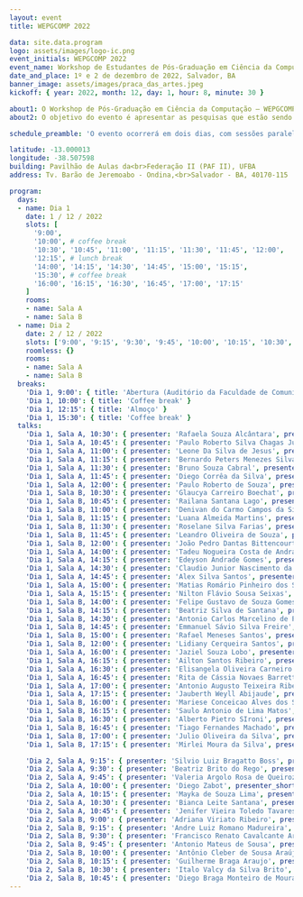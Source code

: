 ```yaml
---
layout: event
title: WEPGCOMP 2022

data: site.data.program
logo: assets/images/logo-ic.png
event_initials: WEPGCOMP 2022
event_name: Workshop de Estudantes de Pós-Graduação em Ciência da Computação do PGCOMP-UFBA
date_and_place: 1º e 2 de dezembro de 2022, Salvador, BA
banner_image: assets/images/praca_das_artes.jpeg
kickoff: { year: 2022, month: 12, day: 1, hour: 8, minute: 30 }

about1: O Workshop de Pós-Graduação em Ciência da Computação – WEPGCOMP – é um evento anual organizado pelo Programa de Pós Graduação em Ciência da Computação (PGCOMP) da Universidade Federal da Bahia (UFBA).
about2: O objetivo do evento é apresentar as pesquisas que estão sendo realizadas pelos alunos de doutorado (a partir do segundo ano), bem como propiciar um ambiente de troca de conhecimento e congregação para toda a comunidade. 

schedule_preamble: 'O evento ocorrerá em dois dias, com sessões paralelas. <h1>ATENÇÃO: ESTA PROGRAMAÇÃO É APENAS UM RASCUNHO E SERÁ ALTERADA</h1>'

latitude: -13.000013
longitude: -38.507598
building: Pavilhão de Aulas da<br>Federação II (PAF II), UFBA
address: Tv. Barão de Jeremoabo - Ondina,<br>Salvador - BA, 40170-115

program:
  days:
  - name: Dia 1
    date: 1 / 12 / 2022
    slots: [
      '9:00',
      '10:00', # coffee break
      '10:30', '10:45', '11:00', '11:15', '11:30', '11:45', '12:00',
      '12:15', # lunch break
      '14:00', '14:15', '14:30', '14:45', '15:00', '15:15',
      '15:30', # coffee break
      '16:00', '16:15', '16:30', '16:45', '17:00', '17:15'
    ]
    rooms:
    - name: Sala A
    - name: Sala B
  - name: Dia 2
    date: 2 / 12 / 2022
    slots: ['9:00', '9:15', '9:30', '9:45', '10:00', '10:15', '10:30', '10:45', '11:00']
    roomless: {}
    rooms:
    - name: Sala A
    - name: Sala B
  breaks:
    'Dia 1, 9:00': { title: 'Abertura (Auditório da Faculdade de Comunicação (FACOM) da UFBA)' }
    'Dia 1, 10:00': { title: 'Coffee break' }
    'Dia 1, 12:15': { title: 'Almoço' }
    'Dia 1, 15:30': { title: 'Coffee break' }
  talks:
    'Dia 1, Sala A, 10:30': { presenter: 'Rafaela Souza Alcântara', presenter_short: 'Rafaela Souza Alcântara', title: 'Redução de artefatos metálicos em tomografias computadorizadas para aplicações odontológicas', abstract: '', advisor: 'Antônio Lopes Apolinário Jr.', coadvisor: '', presenter_photo: '', }
    'Dia 1, Sala A, 10:45': { presenter: 'Paulo Roberto Silva Chagas Júnior', presenter_short: 'Paulo Roberto Silva Chagas Júnior', title: 'Uncertainty-aware membranous nephropathy classification: A semi-supervised approach to improve uncertainty representation', abstract: '', advisor: 'Luciano Oliveira Rebouças', coadvisor: 'Washington Luis Conrado dos Santos', presenter_photo: '', }
    'Dia 1, Sala A, 11:00': { presenter: 'Leone Da Silva de Jesus', presenter_short: 'Leone Da Silva de Jesus', title: 'Técnicas antifraude para o reconhecimento facial em ambientes não controlados', abstract: '', advisor: 'Mauricio Pamplona Segundo', coadvisor: '', presenter_photo: '', }
    'Dia 1, Sala A, 11:15': { presenter: 'Bernardo Peters Menezes Silva', presenter_short: 'Bernardo Peters Menezes Silva', title: 'Geração automática de laudos de radiografias panorâmicas usando Deep Learning', abstract: '', advisor: 'Luciano Rebouças de Oliveira', coadvisor: 'Patrícia Ramos Cury', presenter_photo: '', }
    'Dia 1, Sala A, 11:30': { presenter: 'Bruno Souza Cabral', presenter_short: 'Bruno Souza Cabral', title: 'Open Information Extraction for Portuguese', abstract: '', advisor: 'Daniela Barreiro Claro', coadvisor: '', presenter_photo: '', }
    'Dia 1, Sala A, 11:45': { presenter: 'Diego Corrêa da Silva', presenter_short: 'Diego Corrêa', title: 'Exploiting Calibration Settings toward Fairness in Recommender Systems', abstract: 'Sistemas de Recomendação baseados em filtragem colaborativa aprende com as preferências dos usuários através de suas interações, usando o aprendizado para criar listas de recomendação personalizadas. A maioria dos sistemas de recomendação criam listas baseadas nos itens de maior relevância/similaridade com as preferências do usuário. Entretanto, a ênfase em relevância pode causar alguns problemas como super especialização, enviesamento por popularidade ou até desbalanceamento entre as classes de preferências. Nesse sentido, os sistemas de recomendação calibrados começaram a atrair a atenção como uma forma de assegurar algum grau de justiça e balanceamento entre as classes. Esse tipo de sistema de recomendação é desenhado para recomendar itens que são simultaneamente relevantes e justos. Justiça em sistema calibrado é medida por uma comparação entre duas distribuições, uma extraída das preferências dos usuários e outra da lista de recomendação. Assim, este estudo compara 57 medidas de justiça para determinar a melhor. A diferença na funcionalidade de cada medida nos leva a introduzir uma nova forma de extrair as distribuições e medir a relevância da lista para o usuário. No total, nossa implementação produziu 5928 únicos sistemas de recomendação calibrados. Cada sistema é implementado usando duas bases de dados, executando 35 vezes cada sistema para cada base. Os resultados demostram que nossa proposta melhora a precisão em 28% e 23% respectivamente. ', advisor: 'Frederico Araújo Durão', coadvisor: '', presenter_photo: 'diego.correa.jpg', }
    'Dia 1, Sala A, 12:00': { presenter: 'Paulo Roberto de Souza', presenter_short: 'Paulo Roberto de Souza', title: 'Explorando o Capital Social em Redes Sociais para Sistemas de Recomendação', abstract: '', advisor: 'Frederico Araújo Durão', coadvisor: '', presenter_photo: '', }
    'Dia 1, Sala B, 10:30': { presenter: 'Glaucya Carreiro Boechat', presenter_short: 'Glaucya Carreiro Boechat', title: 'Uma Investigação sobre Análise de Sentimentos em Issues do GitHub', abstract: '', advisor: 'Manoel Gomes de Mendonça Neto', coadvisor: 'Ivan Machado', presenter_photo: '', }
    'Dia 1, Sala B, 10:45': { presenter: 'Railana Santana Lago', presenter_short: 'Railana Santana Lago', title: 'Processo automatizado de identificação e refatoração de test smells', abstract: '', advisor: 'Ivan do Carmo Machado', coadvisor: '', presenter_photo: '', }
    'Dia 1, Sala B, 11:00': { presenter: 'Denivan do Carmo Campos da Silva', presenter_short: 'Denivan do Carmo Campos da Silva', title: 'A comprehensive study of test smells based on developers’ expertise in open source projects', abstract: '', advisor: 'Ivan do Carmo Machado', coadvisor: '', presenter_photo: '', }
    'Dia 1, Sala B, 11:15': { presenter: 'Luana Almeida Martins', presenter_short: 'Luana Almeida Martins', title: 'Smart prediction for test smells refactorings', abstract: '', advisor: 'Ivan do Carmo Machado', coadvisor: 'Heitor Augustus Xavier Costa', presenter_photo: '', }
    'Dia 1, Sala B, 11:30': { presenter: 'Roselane Silva Farias', presenter_short: 'Roselane Silva Farias', title: 'Understanding Quality Assurance Engineers’ Brain from the Neuroscience Perspective', abstract: '', advisor: 'Eduardo Santana de Almeida', coadvisor: '', presenter_photo: '', }
    'Dia 1, Sala B, 11:45': { presenter: 'Leandro Oliveira de Souza', presenter_short: 'Leandro Oliveira de Souza', title: 'Automated Reengineering of Systems into SPL via Software Transplantation', abstract: '', advisor: 'Eduardo Santana de Almeida', coadvisor: 'Earl Barr', presenter_photo: '', }
    'Dia 1, Sala B, 12:00': { presenter: 'João Pedro Dantas Bittencourt de Queiroz', presenter_short: 'João Pedro Dantas Bittencourt de Queiroz', title: 'Abordagem Baseada em Valor para Apoiar a Gestão da Dívida Técnica no Desenvolvimento de Projetos de Software', abstract: '', advisor: 'Rita Suzana Pitangueira Maciel', coadvisor: 'Rodrigo Oliveira Spínola', presenter_photo: '', }
    'Dia 1, Sala A, 14:00': { presenter: 'Tadeu Nogueira Costa de Andrade', presenter_short: 'Tadeu Nogueira Costa de Andrade', title: 'Ferramentas de estatísticas e de inteligência computacional para análise do WCET em arquiteturas multicores', abstract: '', advisor: 'George Lima', coadvisor: 'Verônica Maria Gadena Lima', presenter_photo: '', }
    'Dia 1, Sala A, 14:15': { presenter: 'Edeyson Andrade Gomes', presenter_short: 'Edeyson Andrade Gomes', title: 'Uma abordagem baseada em ontologia para auxiliar a aplicação de princípios curriculares orientados a competências em recursos educacionais abertos.', abstract: '', advisor: 'Laís do Nascimento Salvador', coadvisor: '', presenter_photo: '', }
    'Dia 1, Sala A, 14:30': { presenter: 'Claudio Junior Nascimento da Silva', presenter_short: 'Claudio Junior Nascimento da Silva', title: 'Integração de Blockchain e IA em Ecossistemas IoT Tolerante a Falhas', abstract: '', advisor: 'Cassio Vinicius Serafim Prazeres', coadvisor: '', presenter_photo: '', }
    'Dia 1, Sala A, 14:45': { presenter: 'Alex Silva Santos', presenter_short: 'Alex Silva Santos', title: 'QUALITY OF SERVICE BASED APPROACHES TO DEAL WITH RESOURCE CRUNCH IN ELASTIC OPTICAL NETWORKS', abstract: '', advisor: 'Gustavo Bittencourt Figueiredo', coadvisor: 'Juliana de Santi', presenter_photo: '', }
    'Dia 1, Sala A, 15:00': { presenter: 'Matias Romário Pinheiro dos Santos', presenter_short: 'Matias Romário Pinheiro dos Santos', title: 'Particionamento inteligente de funções em Fronthaul óptico na CF-RAN', abstract: '', advisor: 'Gustavo Bittencourt Figueiredo', coadvisor: '', presenter_photo: '', }
    'Dia 1, Sala A, 15:15': { presenter: 'Nilton Flávio Sousa Seixas', presenter_short: 'Nilton Flávio Sousa Seixas', title: 'Data-driven decision making frameworks', abstract: '', advisor: 'Gustavo Bittencourt Figueiredo', coadvisor: '', presenter_photo: '', }
    'Dia 1, Sala B, 14:00': { presenter: 'Felipe Gustavo de Souza Gomes', presenter_short: 'Felipe Gustavo de Souza Gomes', title: 'Um guideline para análise de literatura cinza em fóruns de discussão', abstract: '', advisor: 'Manoel Gomes de Mendonça Neto', coadvisor: '', presenter_photo: '', }
    'Dia 1, Sala B, 14:15': { presenter: 'Beatriz Silva de Santana', presenter_short: 'Beatriz Silva de Santana', title: 'Segurança psicológica em Engenharia de Software ', abstract: '', advisor: 'Manoel Gomes de Mendonça Neto', coadvisor: '', presenter_photo: '', }
    'Dia 1, Sala B, 14:30': { presenter: 'Antonio Carlos Marcelino de Paula', presenter_short: 'Antonio Carlos Marcelino de Paula', title: 'Estudando Bunrout em foruns de discussão de Engenharia de Software', abstract: '', advisor: 'Manoel Gomes de Mendonça Neto', coadvisor: '', presenter_photo: '', }
    'Dia 1, Sala B, 14:45': { presenter: 'Emmanuel Sávio Silva Freire', presenter_short: 'Emmanuel Sávio Silva Freire', title: 'Organização do estado da prática sobre prevenção, monitoramento e pagamento da dívida técnica em projetos de software', abstract: '', advisor: 'Manoel Gomes de Mendonça Neto', coadvisor: 'Rodrigo Oliveira Spínola', presenter_photo: '', }
    'Dia 1, Sala B, 15:00': { presenter: 'Rafael Meneses Santos', presenter_short: 'Rafael Meneses Santos', title: 'Debt Deep Learning:  Um classificador automático de Dívida Técnica Auto-Admitida', abstract: '', advisor: 'Manoel Gomes de Mendonça Neto', coadvisor: 'Methanias Colaço Rodrigues Junior', presenter_photo: '', }
    'Dia 1, Sala B, 12:00': { presenter: 'Lidiany Cerqueira Santos', presenter_short: 'Lidiany Cerqueira Santos', title: 'Impacto dos aspectos humanos no desenvolvimento de software', abstract: '', advisor: 'Manoel Gomes de Mendonça Neto', coadvisor: 'José Amancio Macedo Santos', presenter_photo: '', }
    'Dia 1, Sala A, 16:00': { presenter: 'Jaziel Souza Lobo', presenter_short: 'Jaziel Souza Lobo', title: 'UAWARE ALERT: UMA PLATAFORMA SENSÍVEL AO CONTEXTO PARA ALERTAS  ANTECIPADOS ACESSÍVEIS ', abstract: '', advisor: 'Vaninha Vieira dos Santos', coadvisor: '', presenter_photo: '', }
    'Dia 1, Sala A, 16:15': { presenter: 'Ailton Santos Ribeiro', presenter_short: 'Ailton Santos Ribeiro', title: 'An approach to support the personalization of self-expressive avatars using context-awareness', abstract: '', advisor: 'Vaninha Vieira dos Santos', coadvisor: '', presenter_photo: '', }
    'Dia 1, Sala A, 16:30': { presenter: 'Elisangela Oliveira Carneiro', presenter_short: 'Elisangela Oliveira Carneiro', title: 'Sistemas de Reputação baseado em Blockchain para ambientes IoT', abstract: '', advisor: 'Fabiola Gonçalves Pereira Greve', coadvisor: '', presenter_photo: '', }
    'Dia 1, Sala A, 16:45': { presenter: 'Rita de Cássia Novaes Barretto', presenter_short: 'Rita de Cássia Novaes Barretto', title: 'Beyond SDI environment: expanding the spatial data infrastructure through the blockchain', abstract: '', advisor: 'Fabíola Gonçalves Pereira Greve', coadvisor: '', presenter_photo: '', }
    'Dia 1, Sala A, 17:00': { presenter: 'Antonio Augusto Teixeira Ribeiro Coutinho', presenter_short: 'Antonio Augusto Teixeira Ribeiro Coutinho', title: 'FogLedger: A Rapid-Prototyping Emulation Environment for Integrated Fog-DLT Systems', abstract: '', advisor: 'Fabíola Gonçalves Pereira Greve', coadvisor: '', presenter_photo: '', }
    'Dia 1, Sala A, 17:15': { presenter: 'Jauberth Weyll Abijaude', presenter_short: 'Jauberth Weyll Abijaude', title: 'Improving Data Security with Blockchain and Internet of Things in the Gourmet Cocoa Bean Fermentation Process', abstract: '', advisor: 'Fabíola Gonçalves Pereira Greve', coadvisor: '', presenter_photo: '', }
    'Dia 1, Sala B, 16:00': { presenter: 'Mariese Conceicao Alves dos Santos', presenter_short: 'Mariese Conceicao Alves dos Santos', title: 'Grafo Ponderado Utilizado na Modelagem de Descarregamento de Dados com Aprendizado Federado', abstract: '', advisor: 'Maycon Leone Maciel Peixoto', coadvisor: '', presenter_photo: '', }
    'Dia 1, Sala B, 16:15': { presenter: 'Saulo Antonio de Lima Matos', presenter_short: 'Saulo Antonio de Lima Matos', title: 'Invariantes e Estruturas de Vizinhança para 1-fatorações de grafos completos', abstract: '', advisor: 'Tiago de Oliveira Januario', coadvisor: '', presenter_photo: '', }
    'Dia 1, Sala B, 16:30': { presenter: 'Alberto Pietro SIroni', presenter_short: 'Alberto Pietro SIroni', title: 'Multimodality Machine Learning Approach to Early Outbreak Detection based on Primary Care and Respiratory Disease Electronic Health Records', abstract: '', advisor: 'Marcos Ennes Barreto', coadvisor: '', presenter_photo: '', }
    'Dia 1, Sala B, 16:45': { presenter: 'Tiago Fernandes Machado', presenter_short: 'Tiago Fernandes Machado', title: 'Um score para predição de desfechos em pacientes com doença falciforme', abstract: '', advisor: 'Marcos Ennes Barreto', coadvisor: 'Cynara Gomes Barbosa', presenter_photo: '', }
    'Dia 1, Sala B, 17:00': { presenter: 'Julio Oliveira da Silva', presenter_short: 'Julio Oliveira da Silva', title: 'Aprendizado de Máquina aplicado na descoberta de Fármacos', abstract: '', advisor: 'Marcos Ennes Barreto', coadvisor: '', presenter_photo: '', }
    'Dia 1, Sala B, 17:15': { presenter: 'Mirlei Moura da Silva', presenter_short: 'Mirlei Moura da Silva', title: 'Clustering of mixed data: time series and non-temporal data', abstract: '', advisor: 'Marcos Ennes Barreto', coadvisor: '', presenter_photo: '', }

    'Dia 2, Sala A, 9:15': { presenter: 'Silvio Luiz Bragatto Boss', presenter_short: '', title: 'Avaliação automática de mapas conceituais baseada na teoria da aprendizagem significativa', abstract: '', advisor: 'Aline Maria Santos Andrade', coadvisor: 'Ecivaldo de Souza Matos', presenter_photo: '', }
    'Dia 2, Sala A, 9:30': { presenter: 'Beatriz Brito do Rego', presenter_short: '', title: 'Investigação sobre a concepção do design de sistemas computacionais interativos: um estudo sob a perspectiva da equidade', abstract: '', advisor: 'Ecivaldo de Souza Matos', coadvisor: '', presenter_photo: '', }
    'Dia 2, Sala A, 9:45': { presenter: 'Valeria Argolo Rosa de Queiroz', presenter_short: '', title: 'DESIGN DE INTERAÇÃO SEMIOPARTICIPATIVO POR SUJEITOS IDOSOS: EMPATIA E ENGAJAMENTO NA PRODUÇÃO DE TECNOLOGIA', abstract: '', advisor: 'Ecivaldo de Souza Matos', coadvisor: '', presenter_photo: '', }
    'Dia 2, Sala A, 10:00': { presenter: 'Diego Zabot', presenter_short: '', title: 'Game design como metodologia de ensino', abstract: '', advisor: 'Ecivaldo de Souza Matos', coadvisor: 'Lynn Rosalina Gama Alves ', presenter_photo: '', }
    'Dia 2, Sala A, 10:15': { presenter: 'Mayka de Souza Lima', presenter_short: '', title: 'A CONCEPTUAL FRAMEWORK FOR THE DESIGN OF VIRTUAL LEARNING ENVIRONMENTS', abstract: '', advisor: 'Rita Suzana Pitangueira Maciel', coadvisor: '', presenter_photo: '', }
    'Dia 2, Sala A, 10:30': { presenter: 'Bianca Leite Santana', presenter_short: '', title: 'Avaliação de Conceitos, Práticas e Perspectivas de Pensamento Computacional', abstract: '', advisor: 'Christina von Flach', coadvisor: 'Roberto Almeida Bittencourt', presenter_photo: '', }
    'Dia 2, Sala A, 10:45': { presenter: 'Jenifer Vieira Toledo Tavares', presenter_short: '', title: 'Um Modelo para avaliar a Qualidade em Ecossistemas de Software de Código Aberto', abstract: '', advisor: 'Christina von Flach', coadvisor: '', presenter_photo: '', }
    'Dia 2, Sala B, 9:00': { presenter: 'Adriana Viriato Ribeiro', presenter_short: '', title: 'On Supporting Ambient Assisted Living Applications through Named Data Networking', abstract: '', advisor: 'Leobino Nascimento Sampaio', coadvisor: '', presenter_photo: '', }
    'Dia 2, Sala B, 9:15': { presenter: 'Andre Luiz Romano Madureira', presenter_short: '', title: 'IoTP: On Supporting IoT Data Aggregation Through Programmable Data Planes', abstract: '', advisor: 'Leobino Nascimento Sampaio', coadvisor: '', presenter_photo: '', }
    'Dia 2, Sala B, 9:30': { presenter: 'Francisco Renato Cavalcante Araújo', presenter_short: '', title: 'Uma arquitetura NDN aprimorada para melhoria de QoS', abstract: '', advisor: 'Leobino Nascimento Sampaio', coadvisor: '', presenter_photo: '', }
    'Dia 2, Sala B, 9:45': { presenter: 'Antonio Mateus de Sousa', presenter_short: '', title: 'NDN of Trust: a native decentralized architecture based on trust for the Web 3.0', abstract: '', advisor: 'Leobino Nascimento Sampaio', coadvisor: ' Allan Edgard Silva Freitas ', presenter_photo: '', }
    'Dia 2, Sala B, 10:00': { presenter: 'Antônio Cleber de Sousa Araújo', presenter_short: '', title: 'Connectionless communications: a new approach', abstract: '', advisor: 'Leobino Nascimento Sampaio', coadvisor: '', presenter_photo: '', }
    'Dia 2, Sala B, 10:15': { presenter: 'Guilherme Braga Araujo', presenter_short: '', title: 'Vehicular Named Data Networking', abstract: '', advisor: 'Leobino Sampaio Nascimento', coadvisor: '', presenter_photo: '', }
    'Dia 2, Sala B, 10:30': { presenter: 'Italo Valcy da Silva Brito', presenter_short: '', title: 'Distance Vector Routing Protocol for Named Data Networking', abstract: '', advisor: 'Leobino Nascimento Sampaio', coadvisor: '', presenter_photo: '', }
    'Dia 2, Sala B, 10:45': { presenter: 'Diego Braga Monteiro de Moura', presenter_short: '', title: 'Escalonamento de Aplicações de Grafo em Memórias Heterogêneas', abstract: '', advisor: 'Vinicius Petrucci', coadvisor: 'Daniel Mosse', presenter_photo: '', }
---
```

